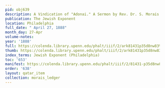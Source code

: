 ```yaml
---
pid: obj639
description: A Vindication of "Adonai." A Sermon by Rev. Dr. S. Morais.
publication: The Jewish Exponent
location: Philadelphia
full_date: " April 27, 1888"
month_day: 27-Apr
volume-notes:
year: '1888'
full: https://colenda.library.upenn.edu/phalt/iiif/2/ark81431p35d8nw83%2FSHA256E-s7021855--6c1ee8e1de6302a285ef89a499639b7a39d7856b5606e200f8f83e3f03f1b87f.jpeg/full/3500,/0/default.jpg
thumb: https://colenda.library.upenn.edu/phalt/iiif/2/ark81431p35d8nw83%2FSHA256E-s7021855--6c1ee8e1de6302a285ef89a499639b7a39d7856b5606e200f8f83e3f03f1b87f.jpeg/full/!200,200/0/default.jpg
index_terms: Jewish Exponent (Philadelphia)
toc: '653'
manifest: https://colenda.library.upenn.edu/phalt/iiif/2/81431-p35d8nw83/manifest
order: '638'
layout: qatar_item
collection: morais_ledger
---
```

